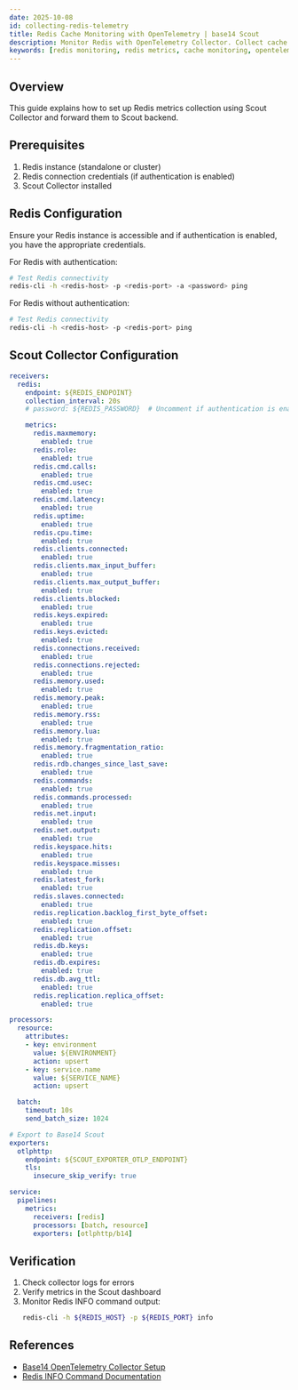 ```yaml
---
date: 2025-10-08
id: collecting-redis-telemetry
title: Redis Cache Monitoring with OpenTelemetry | base14 Scout
description: Monitor Redis with OpenTelemetry Collector. Collect cache metrics, memory usage, connections, and performance data using Scout.
keywords: [redis monitoring, redis metrics, cache monitoring, opentelemetry redis, redis observability]
---
```


## Overview

This guide explains how to set up Redis metrics collection using Scout
Collector and forward them to Scout backend.

## Prerequisites

1. Redis instance (standalone or cluster)
2. Redis connection credentials (if authentication is enabled)
3. Scout Collector installed

## Redis Configuration

Ensure your Redis instance is accessible and if authentication is enabled,
you have the appropriate credentials.

For Redis with authentication:
```bash
# Test Redis connectivity
redis-cli -h <redis-host> -p <redis-port> -a <password> ping
```

For Redis without authentication:
```bash
# Test Redis connectivity
redis-cli -h <redis-host> -p <redis-port> ping
```

## Scout Collector Configuration

```yaml
receivers:
  redis:
    endpoint: ${REDIS_ENDPOINT}
    collection_interval: 20s
    # password: ${REDIS_PASSWORD}  # Uncomment if authentication is enabled

    metrics:
      redis.maxmemory:
        enabled: true
      redis.role:
        enabled: true
      redis.cmd.calls:
        enabled: true
      redis.cmd.usec:
        enabled: true
      redis.cmd.latency:
        enabled: true
      redis.uptime:
        enabled: true
      redis.cpu.time:
        enabled: true
      redis.clients.connected:
        enabled: true
      redis.clients.max_input_buffer:
        enabled: true
      redis.clients.max_output_buffer:
        enabled: true
      redis.clients.blocked:
        enabled: true
      redis.keys.expired:
        enabled: true
      redis.keys.evicted:
        enabled: true
      redis.connections.received:
        enabled: true
      redis.connections.rejected:
        enabled: true
      redis.memory.used:
        enabled: true
      redis.memory.peak:
        enabled: true
      redis.memory.rss:
        enabled: true
      redis.memory.lua:
        enabled: true
      redis.memory.fragmentation_ratio:
        enabled: true
      redis.rdb.changes_since_last_save:
        enabled: true
      redis.commands:
        enabled: true
      redis.commands.processed:
        enabled: true
      redis.net.input:
        enabled: true
      redis.net.output:
        enabled: true
      redis.keyspace.hits:
        enabled: true
      redis.keyspace.misses:
        enabled: true
      redis.latest_fork:
        enabled: true
      redis.slaves.connected:
        enabled: true
      redis.replication.backlog_first_byte_offset:
        enabled: true
      redis.replication.offset:
        enabled: true
      redis.db.keys:
        enabled: true
      redis.db.expires:
        enabled: true
      redis.db.avg_ttl:
        enabled: true
      redis.replication.replica_offset:
        enabled: true

processors:
  resource:
    attributes:
    - key: environment
      value: ${ENVIRONMENT}
      action: upsert
    - key: service.name
      value: ${SERVICE_NAME}
      action: upsert

  batch:
    timeout: 10s
    send_batch_size: 1024

# Export to Base14 Scout
exporters:
  otlphttp:
    endpoint: ${SCOUT_EXPORTER_OTLP_ENDPOINT}
    tls:
      insecure_skip_verify: true

service:
  pipelines:
    metrics:
      receivers: [redis]
      processors: [batch, resource]
      exporters: [otlphttp/b14]
```

## Verification

1. Check collector logs for errors
2. Verify metrics in the Scout dashboard
3. Monitor Redis INFO command output:
   ```bash
   redis-cli -h ${REDIS_HOST} -p ${REDIS_PORT} info
   ```


## References

- [Base14 OpenTelemetry Collector Setup](
   https://docs.base14.io/instrument/collector-setup/otel-collector-config)
- [Redis INFO Command Documentation](https://redis.io/commands/info/)